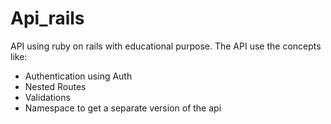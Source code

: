 # Api_rails
API using ruby on rails with educational purpose.
The API use the concepts like:
 * Authentication using Auth
 * Nested Routes
 * Validations 
 * Namespace to get a separate version of the api
